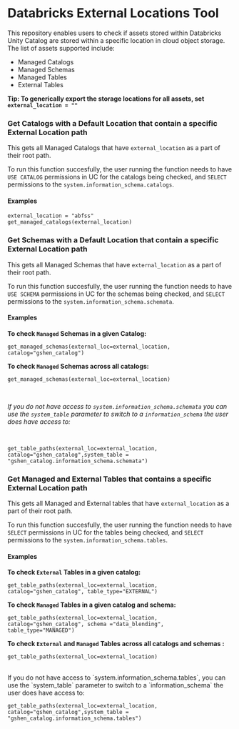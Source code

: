# Databricks External Locations Tool
This repository enables users to check if assets stored within Databricks Unity Catalog are stored within a specific location in cloud object storage. The list of assets supported include:

- Managed Catalogs
- Managed Schemas
- Managed Tables
- External Tables

__Tip: To generically export the storage locations for all assets, set `external_location = ""`__


### Get Catalogs with a Default Location that contain a specific External Location path
This gets all Managed Catalogs that have `external_location` as a part of their root path.

To run this function succesfully, the user running the function needs to have `USE CATALOG` permissions in UC for the catalogs being checked, and `SELECT` permissions to the `system.information_schema.catalogs`.

#### Examples

```
external_location = "abfss"
get_managed_catalogs(external_location)
```

### Get Schemas with a Default Location that contain a specific External Location path
This gets all Managed Schemas that have `external_location` as a part of their root path.

To run this function succesfully, the user running the function needs to have `USE SCHEMA` permissions in UC for the schemas being checked, and `SELECT` permissions to the `system.information_schema.schemata`.

#### Examples

__To check `Managed` Schemas in a given Catalog:__

```
get_managed_schemas(external_loc=external_location, catalog="gshen_catalog")
```

__To check `Managed` Schemas across all catalogs:__

```
get_managed_schemas(external_loc=external_location)
```
</br>

_If you do not have access to `system.information_schema.schemata` you can use the `system_table` parameter to switch to a `information_schema` the user does have access to:_

</br>

```
get_table_paths(external_loc=external_location, catalog="gshen_catalog",system_table = "gshen_catalog.information_schema.schemata")
```

### Get Managed and External Tables that contains a specific External Location path
This gets all Managed and External tables that have `external_location` as a part of their root path.

To run this function succesfully, the user running the function needs to have `SELECT` permissions in UC for the tables being checked, and `SELECT` permissions to the `system.information_schema.tables`.

#### Examples

__To check `External` Tables in a given catalog:__

```
get_table_paths(external_loc=external_location, catalog="gshen_catalog", table_type="EXTERNAL")
```

__To check `Managed` Tables in a given catalog and schema:__

```
get_table_paths(external_loc=external_location, catalog="gshen_catalog", schema ="data_blending", table_type="MANAGED")
```

__To check `External` and `Managed` Tables across all catalogs and schemas :__

```
get_table_paths(external_loc=external_location)
```
</br>
If you do not have access to `system.information_schema.tables`, you can use the `system_table` parameter to switch to a `information_schema` the user does have access to:

```
get_table_paths(external_loc=external_location, catalog="gshen_catalog",system_table = "gshen_catalog.information_schema.tables")
```
